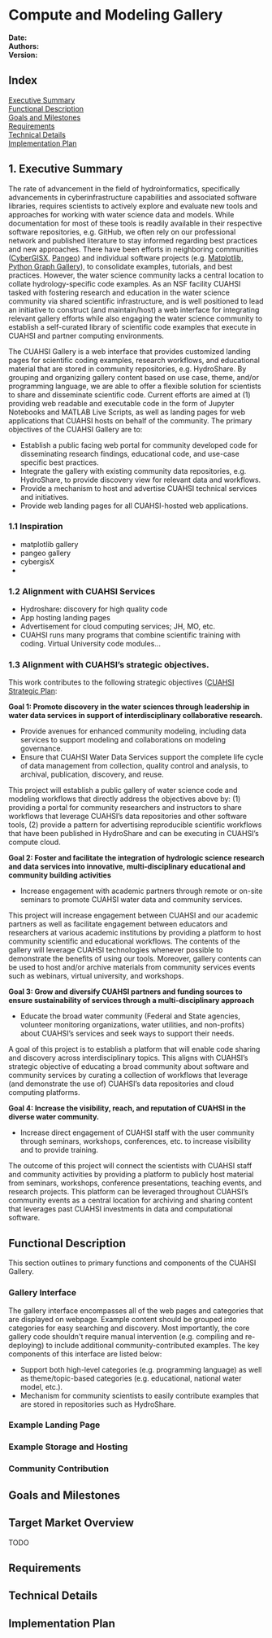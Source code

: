 # Compute and Modeling Gallery

**Date:**  
**Authors:**  
**Version:**  

## Index  

[Executive Summary](#1.-executive-summary)  
[Functional Description](#functional-description)  
[Goals and Milestones](#goals-and-milestones)  
[Requirements](#requirements)  
[Technical Details](#technical-details)  
[Implementation Plan](#implementation-plan)  

## 1. Executive Summary

The rate of advancement in the field of hydroinformatics, specifically advancements in cyberinfrastructure capabilities and associated software libraries, requires scientists to actively explore and evaluate new tools and approaches for working with water science data and models. While documentation for most of these tools is readily available in their respective software repositories, e.g. GitHub, we often rely on our professional network and published literature to stay informed regarding best practices and new approaches. There have been efforts in neighboring communities ([CyberGISX](https://cybergis.illinois.edu/notebooks/), [Pangeo](https://gallery.pangeo.io/)) and individual software projects (e.g. [Matplotlib](https://matplotlib.org/2.0.2/gallery.html), [Python Graph Gallery](https://www.python-graph-gallery.com/)), to consolidate examples, tutorials, and best practices. However, the water science community lacks a central location to collate hydrology-specific code examples. As an NSF facility CUAHSI tasked with fostering research and education in the water science community via shared scientific infrastructure, and is well positioned to lead an initiative to construct (and maintain/host) a web interface for integrating relevant gallery efforts while also engaging the water science community to establish a self-curated library of scientific code examples that execute in CUAHSI and partner computing environments.

The CUAHSI Gallery is a web interface that provides customized landing pages for scientific coding examples, research workflows, and educational material that are stored in community repositories, e.g. HydroShare. By grouping and organizing gallery content based on use case, theme, and/or programming language, we are able to offer a flexible solution for scientists to share and disseminate scientific code. Current efforts are aimed at (1) providing web readable and executable code in the form of Jupyter Notebooks and MATLAB Live Scripts, as well as landing pages for web applications that CUAHSI hosts on behalf of the community. The primary objectives of the CUAHSI Gallery are to:

  - Establish a public facing web portal for community developed code for disseminating research findings, educational code, and use-case specific best practices.
  - Integrate the gallery with existing community data repositories, e.g. HydroShare, to provide discovery view for relevant data and workflows.
  - Provide a mechanism to host and advertise CUAHSI technical services and initiatives. 
  - Provide web landing pages for all CUAHSI-hosted web applications.

### 1.1 Inspiration

- matplotlib gallery
- pangeo gallery
- cybergisX
- 

### 1.2 Alignment with CUAHSI Services

- Hydroshare: discovery for high quality code
- App hosting landing pages
- Advertisement for cloud computing services; JH, MO, etc.
- CUAHSI runs many programs that combine scientific training with coding. Virtual University code modules...

### 1.3 Alignment with CUAHSI’s strategic objectives.

This work contributes to the following strategic objectives ([CUAHSI Strategic Plan](https://www.cuahsi.org/uploads/pages/img/StrategicPlan_SinglePages.pdf):

**Goal 1: Promote discovery in the water sciences through leadership in water data services in support of interdisciplinary collaborative research.**
  - Provide avenues for enhanced community modeling, including data services to support modeling and collaborations on modeling governance.
  - Ensure that CUAHSI Water Data Services support the complete life cycle of data management from collection, quality control and analysis, to archival, publication, discovery, and reuse.

This project will establish a public gallery of water science code and modeling workflows that directly address the objectives above by: (1) providing a portal for community researchers and instructors to share workflows that leverage CUAHSI’s data repositories and other software tools, (2) provide a pattern for advertising reproducible scientific workflows that have been published in HydroShare and can be executing in CUAHSI’s compute cloud.

**Goal 2: Foster and facilitate the integration of hydrologic science research and data services into innovative, multi-disciplinary educational and community building activities**
  - Increase engagement with academic partners through remote or on-site seminars to promote CUAHSI water data and community services.

This project will increase engagement between CUAHSI and our academic partners as well as facilitate engagement between educators and researchers at various academic institutions by providing a platform to host community scientific and educational workflows. The contents of the gallery will leverage CUAHSI technologies whenever possible to demonstrate the benefits of using our tools. Moreover, gallery contents can be used to host and/or archive materials from community services events such as webinars, virtual university, and workshops.

**Goal 3: Grow and diversify CUAHSI partners and funding sources to ensure sustainability of services through a multi-disciplinary approach**
   - Educate the broad water community (Federal and State agencies, volunteer monitoring organizations, water utilities, and non-profits) about CUAHSI’s services and seek ways to support their needs.

A goal of this project is to establish a platform that will enable code sharing and discovery across interdisciplinary topics. This aligns with CUAHSI’s strategic objective of educating a broad community about software and community services by curating a collection of workflows that leverage (and demonstrate the use of) CUAHSI’s data repositories and cloud computing platforms.

**Goal 4: Increase the visibility, reach, and reputation of CUAHSI in the diverse water community.**
  - Increase direct engagement of CUAHSI staff with the user community through seminars, workshops, conferences, etc. to increase visibility and to provide training.

The outcome of this project will connect the scientists with CUAHSI staff and community activities by providing a platform to publicly host material from seminars, workshops, conference presentations, teaching events, and research projects. This platform can be leveraged throughout CUAHSI’s community events as a central location for archiving and sharing content that leverages past CUAHSI investments in data and computational software.

## Functional Description

This section outlines to primary functions and components of the CUAHSI Gallery.

### Gallery Interface

The gallery interface encompasses all of the web pages and categories that are displayed on webpage. Example content should be grouped into categories for easy searching and discovery. Most importantly, the core gallery code shouldn't require manual intervention (e.g. compiling and re-deploying) to include additional community-contributed examples. The key components of this interface are listed below:

  - Support both high-level categories (e.g. programming language) as well as theme/topic-based categories (e.g. educational, national water model, etc.). 
  - Mechanism for community scientists to easily contribute examples that are stored in repositories such as HydroShare.

### Example Landing Page


### Example Storage and Hosting



### Community Contribution



## Goals and Milestones

## Target Market Overview

TODO

## Requirements

## Technical Details

## Implementation Plan

